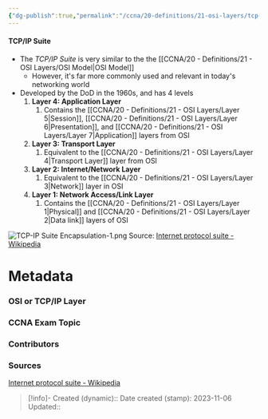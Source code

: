 ```yaml
---
{"dg-publish":true,"permalink":"/ccna/20-definitions/21-osi-layers/tcp-ip-suite/","created":"2023-11-05T10:55:11.000-08:00","updated":"2023-11-15T12:20:27.000-08:00"}
---
```


#### TCP/IP Suite
- The *TCP/IP Suite* is very similar to the the [[CCNA/20 - Definitions/21 - OSI Layers/OSI Model\|OSI Model]]
	- However, it's far more commonly used and relevant in today's networking world
- Developed by the DoD in the 1960s, and has 4 levels
	1. **Layer 4: Application Layer**
		1. Contains the [[CCNA/20 - Definitions/21 - OSI Layers/Layer 5\|Session]], [[CCNA/20 - Definitions/21 - OSI Layers/Layer 6\|Presentation]], and [[CCNA/20 - Definitions/21 - OSI Layers/Layer 7\|Application]] layers from OSI
	2. **Layer 3: Transport Layer**
		1. Equivalent to the [[CCNA/20 - Definitions/21 - OSI Layers/Layer 4\|Transport Layer]] layer from OSI
	3. **Layer 2: Internet/Network Layer**
		1. Equivalent to the [[CCNA/20 - Definitions/21 - OSI Layers/Layer 3\|Network]] layer in OSI
	4. **Layer 1: Network Access/Link Layer**
		1. Contains the [[CCNA/20 - Definitions/21 - OSI Layers/Layer 1\|Physical]] and [[CCNA/20 - Definitions/21 - OSI Layers/Layer 2\|Data link]] layers of OSI

![TCP-IP Suite Encapsulation-1.png](/img/user/Attachments/TCP-IP%20Suite%20Encapsulation-1.png)
Source: [Internet protocol suite - Wikipedia](https://en.wikipedia.org/wiki/Internet_protocol_suite#/media/File:UDP_encapsulation.svg)
# Metadata
### OSI or TCP/IP Layer

### CCNA Exam Topic

### Contributors

### Sources
[Internet protocol suite - Wikipedia](https://en.wikipedia.org/wiki/Internet_protocol_suite)


> [!info]- Created (dynamic):: 
> Date created (stamp): 2023-11-06
> Updated:: 


